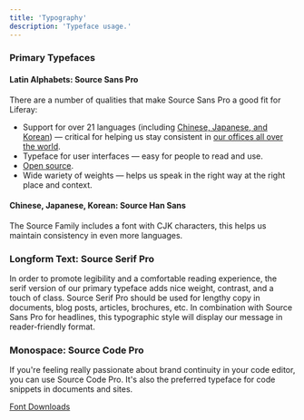 ```yaml
---
title: 'Typography'
description: 'Typeface usage.'
---
```


### Primary Typefaces

#### Latin Alphabets: Source Sans Pro

There are a number of qualities that make Source Sans Pro a good fit for Liferay:

- Support for over 21 languages (including [Chinese, Japanese, and Korean](https://en.wikipedia.org/wiki/Source_Han_Sans)) &mdash; critical for helping us stay consistent in [our offices all over the world](https://www.liferay.com/locations).
- Typeface for user interfaces &mdash; easy for people to read and use.
- [Open source](https://github.com/adobe-fonts/source-sans-pro).
- Wide wariety of weights &mdash; helps us speak in the right way at the right place and context.

#### Chinese, Japanese, Korean: Source Han Sans

The Source Family includes a font with CJK characters, this helps us maintain consistency in even more languages.

### Longform Text: Source Serif Pro

In order to promote legibility and a comfortable reading experience, the serif version of our primary typeface adds nice weight, contrast, and a touch of class. Source Serif Pro should be used for lengthy copy in documents, blog posts, articles, brochures, etc. In combination with Source Sans Pro for headlines, this typographic style will display our message in reader-friendly format.

### Monospace: Source Code Pro

If you're feeling really passionate about brand continuity in your code editor, you can use Source Code Pro. It's also the preferred typeface for code snippets in documents and sites.

[Font Downloads](/docs/resources/font-files.html)
